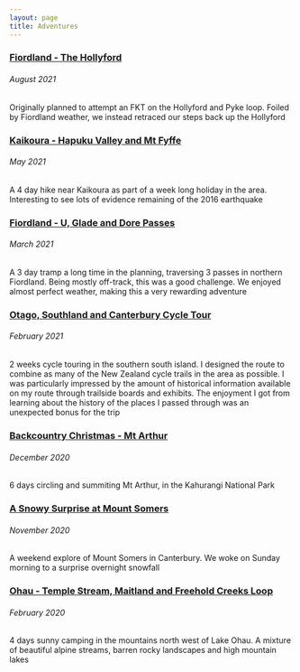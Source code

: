 ```yaml
---
layout: page
title: Adventures
---
```


### [Fiordland - The Hollyford](/adventures/fiordland_the_hollyford.html)
###### August 2021
Originally planned to attempt an FKT on the Hollyford and Pyke loop. Foiled by Fiordland weather, we instead retraced our steps back up the Hollyford

### [Kaikoura - Hapuku Valley and Mt Fyffe](/adventures/kaikoura_hapuku_valley_and_mt_fyffe.html)
###### May 2021
A 4 day hike near Kaikoura as part of a week long holiday in the area. Interesting to see lots of evidence remaining of the 2016 earthquake

### [Fiordland - U, Glade and Dore Passes](/adventures/fiordland_u_glade_dore.html)
###### March 2021
A 3 day tramp a long time in the planning, traversing 3 passes in northern Fiordland. Being mostly off-track, this was a good challenge. We enjoyed almost perfect weather, making this a very rewarding adventure

### [Otago, Southland and Canterbury Cycle Tour](/adventures/otago_southland_canterbury_cycle_tour.html)
###### February 2021
2 weeks cycle touring in the southern south island. I designed the route to combine as many of the New Zealand cycle trails in the area as possible. I was particularly impressed by the amount of historical information available on my route through trailside boards and exhibits. The enjoyment I got from learning about the history of the places I passed through was an unexpected bonus for the trip

### [Backcountry Christmas - Mt Arthur](/adventures/backcountry_christmas.html)
###### December 2020
6 days circling and summiting Mt Arthur, in the Kahurangi National Park

### [A Snowy Surprise at Mount Somers](/adventures/mount_somers_surprise.html)
###### November 2020
A weekend explore of Mount Somers in Canterbury. We woke on Sunday morning to a surprise overnight snowfall

### [Ohau - Temple Stream, Maitland and Freehold Creeks Loop](/adventures/ohau_temple_maitland_freehold.html)
###### February 2020
4 days sunny camping in the mountains north west of Lake Ohau. A mixture of beautiful alpine streams, barren rocky landscapes and high mountain lakes